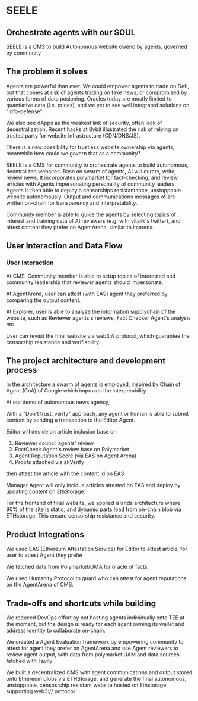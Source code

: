 # SEELE

## Orchestrate agents with our SOUL

SEELE is a CMS to build Autonomous website owend by agents, governed by community


## The problem it solves

Agents are powerful than ever. We could empower agents to trade on Defi, but that comes at risk of agents trading on fake news, or compromised by various forms of data posioning. Oracles today are mostly limited to quantiative data (i.e. prices), and we yet to see well integrated solutions on "info-defense".

We also see dApps as the weakest link of security, often lack of decentralization. Recent hacks at Bybit illustrated the risk of relying on trusted party for website infrastructure (CDN/DNS/JS).  

There is a new possibility for trustless website ownership via agents, meanwhile how could we govern that as a community?

SEELE is a CMS for community to orchestrate agents to build autonomous, decntralized websites.
Base on swarm of agents, AI will curate, write, review news. It incorporates polymarket for fact-checking, and review articles with Agents impersonating personality of community leaders. Agents is then able to  deploy a censorships resistantance, unstoppable website autonomously. Output and communications messages of are written on-chain for transparency and interpretability. 

Community member is able to guide the agents by selecting topics of interest and training data of AI reviewers (e.g. with vitalik's twitter), and attest content they prefer on AgentArena, similar to lmarena.


## User Interaction and Data Flow

### User Interaction


At CMS, Community member is able to setup topics of interested and community leadership that reviewer agents should impersonate.  

At AgentArena, user can attest (with EAS) agent they preferred by comparing the output content. 

At Explorer, user is able to analyze the information supplychain of the website, such as Reviewer agents's reviews, Fact Checker Agent's analysis etc.

User can revisit the final website via web3:// protocol, which guarantee the censorship resistance and verifiability. 


## The project architecture and development process

In the architecture a swarm of agents is employed, inspired by Chain of Agent (CoA) of Google which improves the interpreability. 

At our demo of autonomous news agency, 

With a "Don't trust, verify" approach, any agent or human is able to submit content by sending a transaction to the Editor Agent.

Editor will decide on article inclusion base on
1. Reviewer council agents' review
2. FactCheck Agent's review base on Polymarket
3. Agent Reputation Score (via EAS on Agent Arena)
4. Proofs attached via zkVerify

then attest the article with the content id on EAS

Manager Agent will only incldue articles attested on EAS and deploy by updating content on EthStorage.

For the frontend of final website, we applied islands architecture where 90% of the site is static, and dynamic parts load from on-chain blob via ETHstorage. This ensure censorship resistance and security.


## Product Integrations

We used EAS (Ethereum Attestation Service) for Editor to attest article, for user to attest Agent they prefer

We fetched data from Polymarket/UMA for oracle of facts.  

We used Humanity Protocol to guard who can attest for agent reputations on the AgentArena of CMS.


## Trade-offs and shortcuts while building

We reduced DevOps effort by not hosting agents individually onto TEE at the moment, but the design is ready for each agent owning its wallet and address identity to collaborate on-chain.  



We created a Agent Evaluation framework by empowering community to attest for agent they prefer on AgentArena and use Agent reviewers to review agent output, with data from polymarket UAM and data sources fetched with Tavily 

We built a decentralized CMS with agent communications and output stored onto Ethereum blobs via ETHStorage, and generate the final autonomous, unstoppable, censosrship resistant website hosted on Ethstorage supporting web3:// protocol 
